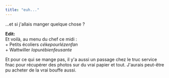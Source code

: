 ```yaml
---
title: "euh..."
---
```


...et si j'allais manger quelque chose ?

**Edit:**   
Et voilà, au menu du chef ce midi :  
  \+ Petits écoliers _cékepourlézenfan_  
  \+ Wattwiller _lopurébienfeusante_

Et pour ce qui se mange pas, il y'a aussi un passage chez le truc service fnac
pour récupérer des photos sur du vrai papier et tout. J'aurais peut-être pu
acheter de la vrai bouffe aussi.

